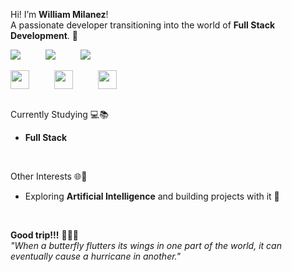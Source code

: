 Hi! I’m **William Milanez**! <br>
A passionate developer transitioning into the world of **Full Stack Development**. 🚀
<br>

<div style="display: flex; justify-content: left; align-items: center; gap: 40px;">
  <a href="https://www.linkedin.com/in/williammilanez/" target="_blank">
    <img src="https://img.shields.io/badge/-LinkedIn-0077B5?style=flat-square&logo=linkedin&logoColor=white"; transition: 0.5s ease;"/>
  </a>
  <a href="mailto:william.milanez@outlook.com" target="_blank">
    <img src="https://img.shields.io/badge/-E--mail-0078D4?style=flat-square&logo=microsoft-outlook&logoColor=white"; transition: 0.5s ease;"/>
  </a>
  <a href="https://www.instagram.com/williammilanez/" target="_blank">
    <img src="https://img.shields.io/badge/-Instagram-E1306C?style=flat-square&logo=instagram&logoColor=white"; transition: 0.5s ease;"/>
  </a>
  <style>
    a:hover img {
      filter: brightness(2.5);
      transform: scale(1.1);
      font-weight: 700;
}
  </style>
</div>
<br>

<div style="display: flex; justify-content: left; align-items: center; gap: 40px;">
  <img src="https://github.com/user-attachments/assets/8de11631-928c-4976-91df-572f45992f99" width="30" height="30" />
  <img src="https://github.com/user-attachments/assets/8b2751d2-991b-461d-a176-92a8fb91c6bf" width="30" height="30" />
  <img src="https://github.com/user-attachments/assets/beb9ada4-a884-47cb-855d-13b32e2c6a39" width="30" height="30" />
</div>
<br>

Currently Studying 💻📚
- **Full Stack** 
<br>

Other Interests 🌐💭
- Exploring **Artificial Intelligence** and building projects with it 🤖
<br>

**Good trip!!!** 🍁🍂🍃 <br>
*"When a butterfly flutters its wings in one part of the world, it can eventually cause a hurricane in another."*

